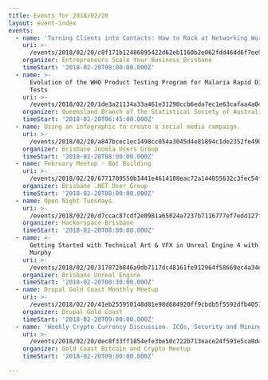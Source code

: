 ```yaml
---
title: Events for 2018/02/20
layout: event-index
events:
  - name: 'Turning Clients into Contacts: How to Rock at Networking Workshop'
    uri: >-
      /events/2018/02/20/c8f171b12486895422d62eb1160b2e062fdd46dd6f7ee9ef0e7348a0a44b191c
    organizer: Entrepreneurs Scale Your Business Brisbane
    timeStart: '2018-02-20T08:00:00.000Z'
  - name: >-
      Evolution of the WHO Product Testing Program for Malaria Rapid Diagnostic
      Tests
    uri: >-
      /events/2018/02/20/1de3a21134a33a461e31290ccb6eda7ec1e63cafaa4a046d083ade3c4a002dc3
    organizer: Queensland Branch of the Statistical Society of Australia
    timeStart: '2018-02-20T06:45:00.000Z'
  - name: Using an infographic to create a social media campaign.
    uri: >-
      /events/2018/02/20/a847bcec1ec1498cc054a3045d4e81894c1de2352fe49005202ae64f0a9b397f
    organizer: Brisbane Joomla Users Group
    timeStart: '2018-02-20T08:00:00.000Z'
  - name: February Meetup - Bot Building
    uri: >-
      /events/2018/02/20/6771709550b1441e4614188eac72a144855632c3fec54fff7eead10df23200a7
    organizer: Brisbane .NET User Group
    timeStart: '2018-02-20T08:00:00.000Z'
  - name: Open Night Tuesdays
    uri: >-
      /events/2018/02/20/d7ccac87cdf2e0981a65024a7237b7116777ef7edd127ff41e4c313592615515
    organizer: Hackerspace Brisbane
    timeStart: '2018-02-20T08:00:00.000Z'
  - name: >-
      Getting Started with Technical Art & VFX in Unreal Engine 4 with Chris
      Murphy
    uri: >-
      /events/2018/02/20/317872b846a9db7117dc48161fe912964f58669ec4a34eee036717642944be8f
    organizer: Brisbane Unreal Engine
    timeStart: '2018-02-20T08:30:00.000Z'
  - name: Drupal Gold Coast Monthly Meetup
    uri: >-
      /events/2018/02/20/41eb255950148d81e98d684920ff9cbdb5f5592dfb405706f6cd6b2d914be3d0
    organizer: Drupal Gold Coast
    timeStart: '2018-02-20T09:00:00.000Z'
  - name: 'Weekly Crypto Currency Discussion. ICOs, Security and Mining and more'
    uri: >-
      /events/2018/02/20/dec8f33ff1854efe3be50c722b713eace24f593e5ca8d432372a0c1ba0f685b8
    organizer: Gold Coast Bitcoin and Crypto Meetup
    timeStart: '2018-02-20T09:00:00.000Z'

---
```

